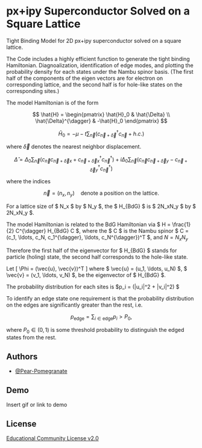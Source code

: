 
# px+ipy Superconductor Solved on a Square Lattice

Tight Binding Model for 2D px+ipy superconductor solved on a square lattice.

The Code includes a highly efficient function to generate the tight binding Hamiltonian. Diagnoalization, identification of edge modes, and plotting the probability density for each states under the Nambu spinor basis. (The first half of the components of the eigen vectors are for electron on corresponding lattice, and the second half is for hole-like states on the corresponding sites.)

The model Hamiltonian is of the form 

$$
\hat{H} = 
\begin{pmatrix}
\hat{H}_0 & \hat{\Delta} \\
\hat{\Delta}^{\dagger} & -\hat{H}_0
\end{pmatrix}
$$

$$
\hat{H}_0 = -\mu - t \sum_{\vec{n}} (c_{\vec{n}+\vec{\delta}}^{\dagger}  c_{\vec{n}} + h.c. )
$$

where $\vec{\delta}$  denotes the nearest neighbor displacement.

$$
\hat{\Delta} = \Delta_0  \sum_{\vec{n}} (c_{\vec{n}} c_{\vec{n}+\vec{\delta}x} + c_{\vec{n}+\vec{\delta}x}^{\dagger} c_{\vec{n}}^{\dagger}) + i \Delta_0 \sum_{\vec{n}} (c_{\vec{n}} c_{\vec{n}+\vec{\delta}y} - c_{\vec{n}+\vec{\delta}y}^{\dagger} c_{\vec{n}}^{\dagger}) 
$$

where the indices

$$
\vec{n} = (n_x, n_y) \quad \text{denote a position on the lattice.}
$$

For a lattice size of $ N_x $ by $ N_y $, the $ H_{BdG} $ is $ 2N_xN_y $ by $ 2N_xN_y $.

The model Hamiltonian is related to the BdG Hamiltonian via  $ H = \frac{1}{2} C^{\dagger} H_{BdG} C $, where the $ C $ is the Nambu spinor $ C = (c_1, \ldots, c_N, c_1^{\dagger}, \ldots, c_N^{\dagger})^T $, and $N = N_x N_y$

Therefore the first half of the eigenvector for $ H_{BdG} $ stands for particle (holing) state, the second half corresponds to the hole-like state.

Let \[ \Phi = (\vec{u}, \vec{v})^T \] where $ \vec{u} = (u_1, \ldots, u_N) $, $ \vec{v} = (v_1, \ldots, v_N) $, be the eigenvector of $ H_{BdG} $.

The probability distribution for each sites is $p_i =  (|u_i|^2 + |v_i|^2) $

To identify an edge state one requirement is that the probability distribution on the edges are significantly greater than the rest, i.e.

$$
p_{\text{edge}} = \sum_{i \in \text{edge}} p_i > P_0,
$$

where $P_0 \in (0,1)$ is some threshold probability to distinguish the edged states from the rest.







## Authors

- [@Pear-Pomegranate](https://github.com/Pear-Pomegranate)


## Demo

Insert gif or link to demo


## License

[Educational Community License v2.0](https://https://choosealicense.com/licenses/ecl-2.0/)

